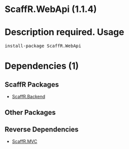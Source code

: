 ﻿ScaffR.WebApi (1.1.4)
======
Description required.
Usage
======
<pre>install-package ScaffR.WebApi</pre>
Dependencies (1)
=====

ScaffR Packages
------
* [ScaffR.Backend](https://github.com/wcpro/ScaffR/tree/master/src/ScaffR.Backend)

Other Packages
------

Reverse Dependencies
-----
* [ScaffR.MVC](https://github.com/wcpro/ScaffR/tree/master/src/ScaffR.MVC)
